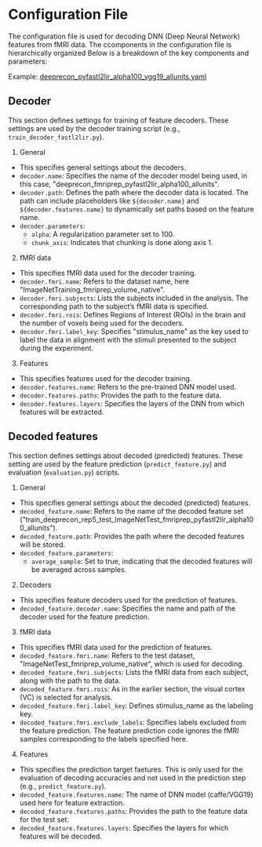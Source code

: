 # Configuration File

The configuration file is used for decoding DNN (Deep Neural Network) features from fMRI data.
The ccomponents in the configuration file is hierarchically organized
Below is a breakdown of the key components and parameters:

Example: [deeprecon_pyfastl2lir_alpha100_vgg19_allunits.yaml](https://github.com/KamitaniLab/feature-decoding/blob/main/config/deeprecon_pyfastl2lir_alpha100_vgg19_allunits.yaml)

## Decoder

This section defines settings for training of feature decoders.
These settings are used by the decoder training script (e.g., `train_decoder_fastl2lir.py`).

1. General
  - This specifies general settings about the decoders.
  - `decoder.name`: Specifies the name of the decoder model being used, in this case, "deeprecon_fmriprep_pyfastl2lir_alpha100_allunits".
  - `decoder.path`: Defines the path where the decoder data is located. The path can include placeholders like `${decoder.name}` and `${decoder.features.name}` to dynamically set paths based on the feature name.
  - `decoder.parameters`:
    - `alpha`: A regularization parameter set to 100.
    - `chunk_axis`: Indicates that chunking is done along axis 1.
2. fMRI data
  - This specifies fMRI data used for the decoder training.
  - `decoder.fmri.name`: Refers to the dataset name, here "ImageNetTraining_fmriprep_volume_native".
  - `decoder.fmri.subjects`: Lists the subjects included in the analysis. The corresponding path to the subject’s fMRI data is specified.
  - `decoder.fmri.rois`: Defines Regions of Interest (ROIs) in the brain and the number of voxels being used for the decoders.
  - `decoder.fmri.label_key`: Specifies "stimulus_name" as the key used to label the data in alignment with the stimuli presented to the subject during the experiment.
3. Features
  - This specifies features used for the decoder training.
  - `decoder.features.name`: Refers to the pre-trained DNN model used.
  - `decoder.features.paths`: Provides the path to the feature data.
  - `decoder.features.layers`: Specifies the layers of the DNN from which features will be extracted.

## Decoded features

This section defines settings about decoded (predicted) features.
These setting are used by the feature prediction (`predict_feature.py`) and evaluation (`evaluation.py`) scripts.

1. General
  - This specifies general settings about the decoded (predicted) features.
  - `decoded_feature.name`: Refers to the name of the decoded feature set ("train_deeprecon_rep5_test_ImageNetTest_fmriprep_pyfastl2lir_alpha100_allunits").
  - `decoded_feature.path`: Provides the path where the decoded features will be stored.
  - `decoded_feature.parameters`:
    - `average_sample`: Set to true, indicating that the decoded features will be averaged across samples.
2. Decoders
  - This specifies feature decoders used for the prediction of features.
  - `decoded_feature.decoder.name`: Specifies the name and path of the decoder used for the feature prediction.
3. fMRI data
  - This specifies fMRI data used for the prediction of features.
  - `decoded_feature.fmri.name`: Refers to the test dataset, "ImageNetTest_fmriprep_volume_native", which is used for decoding.
  - `decoded_feature.fmri.subjects`: Lists the fMRI data from each subject, along with the path to the data.
  - `decoded_feature.fmri.rois`: As in the earlier section, the visual cortex (VC) is selected for analysis.
  - `decoded_feature.fmri.label_key`: Defines stimulus_name as the labeling key.
  - `decoded_feature.fmri.exclude_labels`: Specifies labels excluded from the feature prediction. The feature prediction code ignores the fMRI samples corresponding to the labels specified here.
4. Features
  - This specifies the prediction target faetures. This is only used for the evaluation of decoding accuracies and not used in the prediction step (e.g., `predict_feature.py`).
  - `decoded_feature.features.name`: The name of DNN model (caffe/VGG19) used here for feature extraction.
  - `decoded_feature.features.paths`: Provides the path to the feature data for the test set.
  - `decoded_feature.features.layers`: Specifies the layers for which features will be decoded.
